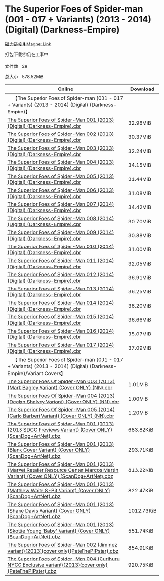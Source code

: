 # The Superior Foes of Spider-man (001 - 017 + Variants) (2013 - 2014) (Digital) (Darkness-Empire)

[磁力链接⬇Magnet Link](magnet:?xt=urn:btih:cf01e89c5d630cbdb435da31790386c9aeee25a3&dn=The%20Superior%20Foes%20of%20Spider-man%20%28001%20-%20017%20%2B%20Variants%29%20%282013%20-%202014%29%20%28Digital%29%20%28Darkness-Empire%29)

打包下载📦仍在工事中

文件数：28

总大小：578.52MiB

Online | Download
--- | ---
&emsp;【The Superior Foes of Spider-man (001 - 017 + Variants) (2013 - 2014) (Digital) (Darkness-Empire)】 | 
[The Superior Foes of Spider-Man 001 (2013) (Digital) (Darkness-Empire).cbr](https://github.com/alicewish/markdown/blob/master/comic/Superior-Foes-of-Spider-Man-001-2013-Digital-Darkness-Empire-cbr.md) | 32.98MiB
[The Superior Foes of Spider-Man 002 (2013) (Digital) (Darkness-Empire).cbr](https://github.com/alicewish/markdown/blob/master/comic/Superior-Foes-of-Spider-Man-002-2013-Digital-Darkness-Empire-cbr.md) | 30.37MiB
[The Superior Foes of Spider-Man 003 (2013) (Digital) (Darkness-Empire).cbr](https://github.com/alicewish/markdown/blob/master/comic/Superior-Foes-of-Spider-Man-003-2013-Digital-Darkness-Empire-cbr.md) | 32.24MiB
[The Superior Foes of Spider-Man 004 (2013) (Digital) (Darkness-Empire).cbr](https://github.com/alicewish/markdown/blob/master/comic/Superior-Foes-of-Spider-Man-004-2013-Digital-Darkness-Empire-cbr.md) | 34.15MiB
[The Superior Foes of Spider-Man 005 (2013) (Digital) (Darkness-Empire).cbr](https://github.com/alicewish/markdown/blob/master/comic/Superior-Foes-of-Spider-Man-005-2013-Digital-Darkness-Empire-cbr.md) | 31.44MiB
[The Superior Foes of Spider-Man 006 (2013) (Digital) (Darkness-Empire).cbr](https://github.com/alicewish/markdown/blob/master/comic/Superior-Foes-of-Spider-Man-006-2013-Digital-Darkness-Empire-cbr.md) | 31.08MiB
[The Superior Foes of Spider-Man 007 (2014) (Digital) (Darkness-Empire).cbr](https://github.com/alicewish/markdown/blob/master/comic/Superior-Foes-of-Spider-Man-007-2014-Digital-Darkness-Empire-cbr.md) | 34.42MiB
[The Superior Foes of Spider-Man 008 (2014) (Digital) (Darkness-Empire).cbr](https://github.com/alicewish/markdown/blob/master/comic/Superior-Foes-of-Spider-Man-008-2014-Digital-Darkness-Empire-cbr.md) | 30.70MiB
[The Superior Foes of Spider-Man 009 (2014) (Digital) (Darkness-Empire).cbr](https://github.com/alicewish/markdown/blob/master/comic/Superior-Foes-of-Spider-Man-009-2014-Digital-Darkness-Empire-cbr.md) | 30.88MiB
[The Superior Foes of Spider-Man 010 (2014) (Digital) (Darkness-Empire).cbr](https://github.com/alicewish/markdown/blob/master/comic/Superior-Foes-of-Spider-Man-010-2014-Digital-Darkness-Empire-cbr.md) | 31.00MiB
[The Superior Foes of Spider-Man 011 (2014) (Digital) (Darkness-Empire).cbr](https://github.com/alicewish/markdown/blob/master/comic/Superior-Foes-of-Spider-Man-011-2014-Digital-Darkness-Empire-cbr.md) | 32.05MiB
[The Superior Foes of Spider-Man 012 (2014) (Digital) (Darkness-Empire).cbr](https://github.com/alicewish/markdown/blob/master/comic/Superior-Foes-of-Spider-Man-012-2014-Digital-Darkness-Empire-cbr.md) | 36.91MiB
[The Superior Foes of Spider-Man 013 (2014) (Digital) (Darkness-Empire).cbr](https://github.com/alicewish/markdown/blob/master/comic/Superior-Foes-of-Spider-Man-013-2014-Digital-Darkness-Empire-cbr.md) | 36.25MiB
[The Superior Foes of Spider-Man 014 (2014) (Digital) (Darkness-Empire).cbr](https://github.com/alicewish/markdown/blob/master/comic/Superior-Foes-of-Spider-Man-014-2014-Digital-Darkness-Empire-cbr.md) | 36.20MiB
[The Superior Foes of Spider-Man 015 (2014) (Digital) (Darkness-Empire).cbr](https://github.com/alicewish/markdown/blob/master/comic/Superior-Foes-of-Spider-Man-015-2014-Digital-Darkness-Empire-cbr.md) | 36.66MiB
[The Superior Foes of Spider-Man 016 (2014) (Digital) (Darkness-Empire).cbr](https://github.com/alicewish/markdown/blob/master/comic/Superior-Foes-of-Spider-Man-016-2014-Digital-Darkness-Empire-cbr.md) | 35.07MiB
[The Superior Foes of Spider-Man 017 (2014) (Digital) (Darkness-Empire).cbr](https://github.com/alicewish/markdown/blob/master/comic/Superior-Foes-of-Spider-Man-017-2014-Digital-Darkness-Empire-cbr.md) | 37.09MiB
&emsp;【The Superior Foes of Spider-man (001 - 017 + Variants) (2013 - 2014) (Digital) (Darkness-Empire)/Variant Covers】 | 
[The Superior Foes Of Spider-Man 003 (2013) (Mark Bagley Variant) (Cover ONLY) (NN).cbr](https://github.com/alicewish/markdown/blob/master/comic/Superior-Foes-Of-Spider-Man-003-2013-Mark-Bagley-Variant-Cover-ONLY-NN-cbr.md) | 1.01MiB
[The Superior Foes Of Spider-Man 004 (2013) (Declan Shalvey Variant) (Cover ONLY) (NN).cbr](https://github.com/alicewish/markdown/blob/master/comic/Superior-Foes-Of-Spider-Man-004-2013-Declan-Shalvey-Variant-Cover-ONLY-NN-cbr.md) | 1.00MiB
[The Superior Foes Of Spider-Man 005 (2014) (Carlo Barberi Variant) (Cover ONLY) (NN).cbr](https://github.com/alicewish/markdown/blob/master/comic/Superior-Foes-Of-Spider-Man-005-2014-Carlo-Barberi-Variant-Cover-ONLY-NN-cbr.md) | 1.20MiB
[The Superior Foes of Spider-Man 001 (2013) (2013 SDCC Previews Variant) (Cover ONLY) (ScanDog+ArtNet).cbz](https://github.com/alicewish/markdown/blob/master/comic/Superior-Foes-of-Spider-Man-001-2013-2013-SDCC-Previews-Variant-Cover-ONLY-ScanDog-ArtNet-cbz.md) | 683.82KiB
[The Superior Foes of Spider-Man 001 (2013) (Blank Cover Variant) (Cover ONLY) (ScanDog+ArtNet).cbz](https://github.com/alicewish/markdown/blob/master/comic/Superior-Foes-of-Spider-Man-001-2013-Blank-Cover-Variant-Cover-ONLY-ScanDog-ArtNet-cbz.md) | 293.71KiB
[The Superior Foes of Spider-Man 001 (2013) (Marvel Retailer Resource Center Marcos Martin Variant) (Cover ONLY) (ScanDog+ArtNet).cbz](https://github.com/alicewish/markdown/blob/master/comic/Superior-Foes-of-Spider-Man-001-2013-Marvel-Retailer-Resource-Center-Marcos-Martin-Variant-Cover-ONLY-ScanDog-ArtNet-cbz.md) | 813.22KiB
[The Superior Foes of Spider-Man 001 (2013) (Matthew Waite 8-Bit Variant) (Cover ONLY) (ScanDog+ArtNet).cbz](https://github.com/alicewish/markdown/blob/master/comic/Superior-Foes-of-Spider-Man-001-2013-Matthew-Waite-8-Bit-Variant-Cover-ONLY-ScanDog-ArtNet-cbz.md) | 822.47KiB
[The Superior Foes of Spider-Man 001 (2013) (Shane Davis Variant) (Cover ONLY) (ScanDog+ArtNet).cbz](https://github.com/alicewish/markdown/blob/master/comic/Superior-Foes-of-Spider-Man-001-2013-Shane-Davis-Variant-Cover-ONLY-ScanDog-ArtNet-cbz.md) | 1012.73KiB
[The Superior Foes of Spider-Man 001 (2013) (Skottie Young 'Baby' Variant) (Cover ONLY) (ScanDog+ArtNet).cbz](https://github.com/alicewish/markdown/blob/master/comic/Superior-Foes-of-Spider-Man-001-2013-Skottie-Young-Baby-Variant-Cover-ONLY-ScanDog-ArtNet-cbz.md) | 551.74KiB
[The Superior Foes of Spider-Man 002 (Jiminez variant)(2013)(cover only)(PeteThePIPster).cbz](https://github.com/alicewish/markdown/blob/master/comic/Superior-Foes-of-Spider-Man-002-Jiminez-variant-2013-cover-only-PeteThePIPster-cbz.md) | 854.91KiB
[The Superior Foes of Spider-Man 004 (Gurihuru NYCC Exclusive variant)(2013)(cover only)(PeteThePIPster).cbz](https://github.com/alicewish/markdown/blob/master/comic/Superior-Foes-of-Spider-Man-004-Gurihuru-NYCC-Exclusive-variant-2013-cover-only-PeteThePIPster-cbz.md) | 920.75KiB